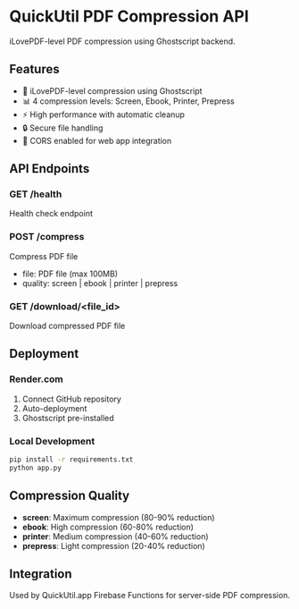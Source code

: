 # QuickUtil PDF Compression API

iLovePDF-level PDF compression using Ghostscript backend.

## Features

- 🚀 iLovePDF-level compression using Ghostscript
- 📊 4 compression levels: Screen, Ebook, Printer, Prepress  
- ⚡ High performance with automatic cleanup
- 🔒 Secure file handling
- 📱 CORS enabled for web app integration

## API Endpoints

### GET /health
Health check endpoint

### POST /compress
Compress PDF file
- file: PDF file (max 100MB)
- quality: screen | ebook | printer | prepress

### GET /download/<file_id>
Download compressed PDF file

## Deployment

### Render.com
1. Connect GitHub repository
2. Auto-deployment 
3. Ghostscript pre-installed

### Local Development
```bash
pip install -r requirements.txt
python app.py
```

## Compression Quality

- **screen**: Maximum compression (80-90% reduction)
- **ebook**: High compression (60-80% reduction)  
- **printer**: Medium compression (40-60% reduction)
- **prepress**: Light compression (20-40% reduction)

## Integration

Used by QuickUtil.app Firebase Functions for server-side PDF compression.
